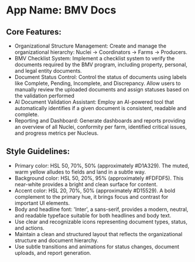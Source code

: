 # **App Name**: BMV Docs

## Core Features:

- Organizational Structure Management: Create and manage the organizational hierarchy: Nuclei → Coordinators → Farms → Producers.
- BMV Checklist System: Implement a checklist system to verify the documents required by the BMV program, including property, personal, and legal entity documents.
- Document Status Control: Control the status of documents using labels like Complete, Pending, Incomplete, and Discrepancy. Allow users to manually review the uploaded documents and assign statuses based on the validation performed
- AI Document Validation Assistant: Employ an AI-powered tool that automatically identifies if a given document is consistent, readable and complete.
- Reporting and Dashboard: Generate dashboards and reports providing an overview of all Nuclei, conformity per farm, identified critical issues, and progress metrics per Nucleus.

## Style Guidelines:

- Primary color: HSL 50, 70%, 50% (approximately #D1A329). The muted, warm yellow alludes to fields and land in a subtle way.
- Background color: HSL 50, 20%, 95% (approximately #FDFDF5). This near-white provides a bright and clean surface for content.
- Accent color: HSL 20, 70%, 50% (approximately #D15529). A bold complement to the primary hue, it brings focus and contrast for important UI elements.
- Body and headline font: 'Inter', a sans-serif, provides a modern, neutral, and readable typeface suitable for both headlines and body text.
- Use clear and recognizable icons representing document types, status, and actions.
- Maintain a clean and structured layout that reflects the organizational structure and document hierarchy.
- Use subtle transitions and animations for status changes, document uploads, and report generation.